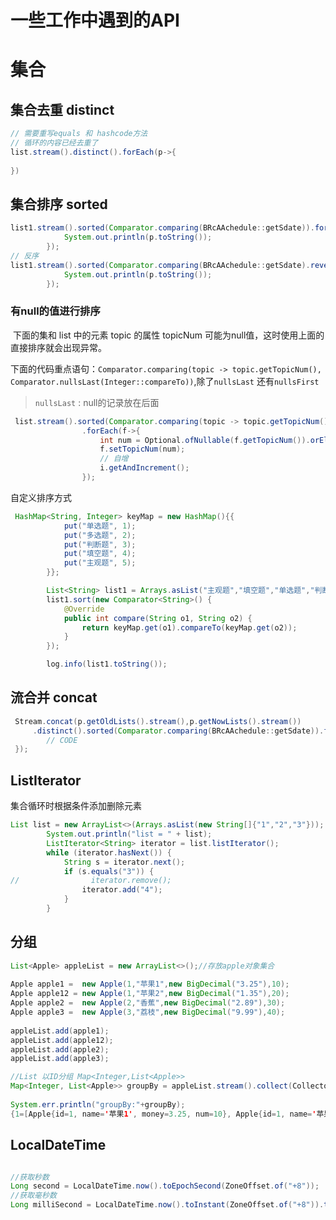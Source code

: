 # 一些工作中遇到的API

# 集合

## 集合去重 distinct

```java
// 需要重写equals 和 hashcode方法
// 循环的内容已经去重了
list.stream().distinct().forEach(p->{
    
})
```

## 集合排序 sorted

```java
list1.stream().sorted(Comparator.comparing(BRcAAchedule::getSdate)).forEach(p->{
            System.out.println(p.toString());
        });
// 反序
list1.stream().sorted(Comparator.comparing(BRcAAchedule::getSdate).reversed()).forEach(p->{
            System.out.println(p.toString());
        });

```

### 有null的值进行排序

​		下面的集和 list 中的元素 topic 的属性 topicNum 可能为null值，这时使用上面的直接排序就会出现异常。

​		下面的代码重点语句：`Comparator.comparing(topic -> topic.getTopicNum(), Comparator.nullsLast(Integer::compareTo))`,除了`nullsLast` 还有`nullsFirst`

> `nullsLast` : null的记录放在后面

```java
 list.stream().sorted(Comparator.comparing(topic -> topic.getTopicNum(), Comparator.nullsLast(Integer::compareTo)))
                .forEach(f->{
                    int num = Optional.ofNullable(f.getTopicNum()).orElse(0) + i.get();
                    f.setTopicNum(num);
                    // 自增
                    i.getAndIncrement();
                });
```

自定义排序方式

```java
 HashMap<String, Integer> keyMap = new HashMap(){{
            put("单选题", 1);
            put("多选题", 2);
            put("判断题", 3);
            put("填空题", 4);
            put("主观题", 5);
        }};

        List<String> list1 = Arrays.asList("主观题","填空题","单选题","判断题","多选题");
        list1.sort(new Comparator<String>() {
            @Override
            public int compare(String o1, String o2) {
                return keyMap.get(o1).compareTo(keyMap.get(o2));
            }
        });

        log.info(list1.toString());
```







## 流合并 concat

```java
 Stream.concat(p.getOldLists().stream(),p.getNowLists().stream())
     .distinct().sorted(Comparator.comparing(BRcAAchedule::getSdate)).forEach(o->{
		// CODE
 });
```



## ListIterator

集合循环时根据条件添加删除元素

```java
List list = new ArrayList<>(Arrays.asList(new String[]{"1","2","3"}));
        System.out.println("list = " + list);
        ListIterator<String> iterator = list.listIterator();
        while (iterator.hasNext()) {
            String s = iterator.next();
            if (s.equals("3")) {
//                iterator.remove();
                iterator.add("4");
            }
        }
```



## 分组

```java
List<Apple> appleList = new ArrayList<>();//存放apple对象集合
 
Apple apple1 =  new Apple(1,"苹果1",new BigDecimal("3.25"),10);
Apple apple12 = new Apple(1,"苹果2",new BigDecimal("1.35"),20);
Apple apple2 =  new Apple(2,"香蕉",new BigDecimal("2.89"),30);
Apple apple3 =  new Apple(3,"荔枝",new BigDecimal("9.99"),40);
 
appleList.add(apple1);
appleList.add(apple12);
appleList.add(apple2);
appleList.add(apple3);

//List 以ID分组 Map<Integer,List<Apple>>
Map<Integer, List<Apple>> groupBy = appleList.stream().collect(Collectors.groupingBy(Apple::getId));
 
System.err.println("groupBy:"+groupBy);
{1=[Apple{id=1, name='苹果1', money=3.25, num=10}, Apple{id=1, name='苹果2', money=1.35, num=20}], 2=[Apple{id=2, name='香蕉', money=2.89, num=30}], 3=[Apple{id=3, name='荔枝', money=9.99, num=40}]}
```





## LocalDateTime

```java

//获取秒数
Long second = LocalDateTime.now().toEpochSecond(ZoneOffset.of("+8"));
//获取毫秒数
Long milliSecond = LocalDateTime.now().toInstant(ZoneOffset.of("+8")).toEpochMilli();

```

